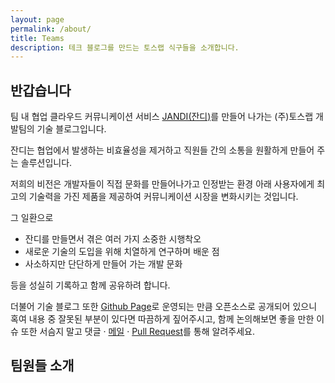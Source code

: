 ```yaml
---
layout: page
permalink: /about/
title: Teams
description: 테크 블로그를 만드는 토스랩 식구들을 소개합니다.
---
```

<section class="teams">
	<h1>반갑습니다</h1>
	<p>팀 내 협업 클라우드 커뮤니케이션 서비스 <a href="https://www.jandi.com" target="_blank">JANDI(잔디)</a>를 만들어 나가는 (주)토스랩 개발팀의 기술 블로그입니다.</p>
	<p>잔디는 협업에서 발생하는 비효율성을 제거하고 직원들 간의 소통을 원활하게 만들어 주는 솔루션입니다.</p>
	<p>저희의 비전은 개발자들이 직접 문화를 만들어나가고 인정받는 환경 아래 사용자에게 최고의 기술력을 가진 제품을 제공하여 커뮤니케이션 시장을 변화시키는 것입니다.</p>
	<p>그 일환으로</p>
	<ul>
		<li>잔디를 만들면서 겪은 여러 가지 소중한 시행착오</li>
		<li>새로운 기술의 도입을 위해 치열하게 연구하며 배운 점</li>
		<li>사소하지만 단단하게 만들어 가는 개발 문화</li>
	</ul>
	<p>등을 성실히 기록하고 함께 공유하려 합니다.</p>
	<p>더불어 기술 블로그 또한 <a href="https://github.com/tosslab/tosslab.github.io" target="_blank">Github Page</a>로 운영되는 만큼 오픈소스로 공개되어 있으니 혹여 내용 중 잘못된 부분이 있다면 따끔하게 짚어주시고, 함께 논의해보면 좋을 만한 이슈 또한 서슴지 말고 댓글 · <a href="mailto:product@tosslab.com">메일</a> · <a href="https://help.github.com/articles/using-pull-requests/" target="_blank">Pull Request</a>를 통해 알려주세요.</p>
	<h1>팀원들 소개</h1>
	<!-- {% for authors in site.data.authors %}
	{% assign author = authors[1] %}
	{% if author.isexist == 0%}
	{% else %}
	<div class="author">
		{% include profile.md %}
		<h3>
			<span class="author-name">{{ author.nickname }}</span>
			<span class="author-position">{{ author.position }}</span>
		</h3>
		<p class="author-bio">
			{{ author.bio }}
		</p>
		<p class="author-outlink">
			{% include social-link.md %}
		</p>
	</div>
	{% endif %}
	{% endfor %} -->
</section>